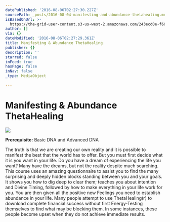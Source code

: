 ```yaml
---
datePublished: '2016-08-06T02:27:30.227Z'
sourcePath: _posts/2016-08-04-manifesting-and-abundance-thetahealing.md
isBasedOnUrl: >-
  https://the-grid-user-content.s3-us-west-2.amazonaws.com/243ecd0e-f60d-480d-a860-4cc8d1c544bb.jpg
author: []
via: {}
dateModified: '2016-08-06T02:27:29.361Z'
title: Manifesting & Abundance ThetaHealing
publisher: {}
description: ''
starred: false
inFeed: true
hasPage: false
inNav: false
_type: MediaObject

---
```

# Manifesting & Abundance ThetaHealing
![](https://the-grid-user-content.s3-us-west-2.amazonaws.com/4e462c7e-c488-4255-8fa7-9bfb04e7b34c.jpg)

**Prerequisite:** Basic DNA and Advanced DNA

The truth is that we are creating our own reality and it is possible to manifest the best that the world has to offer. But you must first decide what it is you want in your life. Do you have a dream of experiencing the life you want? Many have the dreams, but not the reality despite much searching. This course uses an amazing questionnaire to assist you to find the many surprising and deeply hidden blocks standing between you and your goals. It shows you how to dig deep to clear them; teaches you about intention and Divine Timing, followed by how to make everything in your life work for you. You are then given all the positive new Feelings you need to establish abundance in your life. Many people attempt to use ThetaHealing(r) to download complete financial success without first Energy-Testing themselves to find what may be blocking them. In some instances, these people become upset when they do not achieve immediate results.